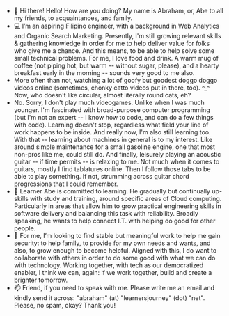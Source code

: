 - 👋  Hi there! Hello! How are you doing? My name is Abraham, or, Abe to all my friends, to acquaintances, and family.
- 💻  I’m an aspiring Filipino engineer, with a background in Web Analytics and Organic Search Marketing. Presently, I'm still growing relevant skills & gathering knowledge in order for me to help deliver value for folks who give me a chance. And this means, to be able to help solve some small technical problems. For me, I love food and drink. A warm mug of coffee (not piping hot, but warm -- without sugar, please), and a hearty breakfast early in the morning -- sounds very good to me also.
- More often than not, watching a lot of goofy but goodest doggo doggo videos online (sometimes, chonky catto videos put in there, too). ^_^ Now, who doesn't like circular, almost literally round cats, eh?
- No. Sorry, I don't play much videogames. Unlike when I was much younger. I'm fascinated with broad-purpose computer programming (but I'm not an expert -- I know how to code, and can do a few things with code). Learning doesn't stop, regardless what field your line of work happens to be inside. And really now, I'm also still learning too. With that -- learning about machines in general is to my interest. Like around simple maintenance for a small gasoline engine, one that most non-pros like me, could still do. And finally, leisurely playing an acoustic guitar -- if time permits -- is relaxing to me. Not much when it comes to guitars, mostly I find tablatures online. Then I follow those tabs to be able to play something. If not, strumming across guitar chord progressions that I could remember. 
- 🌱  Learner Abe is committed to learning. He gradually but continually up-skills with study and training, around specific areas of Cloud computing. Particularly in areas that allow him to grow practical engineering skills in software delivery and balancing this task with reliability. Broadly speaking, he wants to help connect I.T. with helping do good for other people.
- 💞️  For me, I’m looking to find stable but meaningful work to help me gain security: to help family, to provide for my own needs and wants, and also, to grow enough to become helpful. Aligned with this, I do want to collaborate with others in order to do some good with what we can do with technology. Working together, with tech as our democratized enabler, I think we can, again: if we work together, build and create a brighter tomorrow.
- 📫  Friend, if you need to speak with me. Please write me an email and kindly send it across: "abraham" (at) "learnersjourney" (dot) "net". Please, no spam, okay? Thank you!

<!---
abormate/abormate is a ✨ special ✨ repository because its `README.md` (this file) appears on your GitHub profile.
You can click the Preview link to take a look at your changes.
--->
